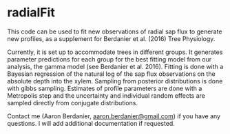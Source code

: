 # radialFit
This code can be used to fit new observations of radial sap flux to generate new profiles, as a supplement for Berdanier et al. (2016) Tree Physiology. 

Currently, it is set up to accommodate trees in different groups. It generates parameter predictions for each group for the best fitting model from our analysis, the gamma model (see Berdanier et al. 2016). Fitting is done with a Bayesian regression of the natural log of the sap flux observations on the absolute depth into the xylem. Sampling from posterior distributions is done with gibbs sampling. Estimates of profile parameters are done with a Metropolis step and the uncertainty and individual random effects are sampled directly from conjugate distributions.

Contact me (Aaron Berdanier, aaron.berdanier@gmail.com) if you have any questions. I will add additional documentation if requested.
